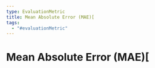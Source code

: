 ```yaml
---
type: EvaluationMetric
title: Mean Absolute Error (MAE)[
tags:
  - "#evaluationMetric"
---
```


# Mean Absolute Error (MAE)[


